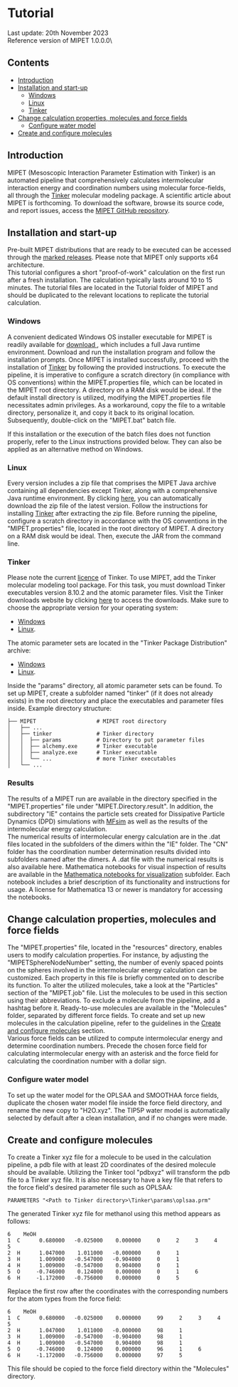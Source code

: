 # Tutorial

Last update: 20th November 2023\
Reference version of MIPET 1.0.0.0\

## Contents
* [Introduction](#introduction)
* [Installation and start-up](#installation-and-start-up)
  * [Windows](#windows)
  * [Linux](#linux)
  * [Tinker](#tinker)
* [Change calculation properties, molecules and force fields](#change-calculation-properties-molecules-and-force-fields) 
  * [Configure water model](#configure-water-model)
* [Create and configure molecules](#create-and-configure-molecules)

## Introduction
MIPET (Mesoscopic Interaction Parameter Estimation with Tinker) is an automated pipeline that comprehensively calculates
intermolecular interaction energy and coordination numbers using molecular force-fields, all through the <a href="https://dasher.wustl.edu/tinker/">Tinker</a>
molecular modeling package. A scientific article about MIPET is forthcoming. To download the software, browse its source
code, and report issues, access the <a href="https://github.com/zielesny/MIPET">MIPET GitHub repository</a>.

## Installation and start-up
Pre-built MIPET distributions that are ready to be executed can be accessed through the 
<a href="https://github.com/zielesny/MIPET/releases">marked releases</a>. Please note that MIPET only supports x64 architecture.\
This tutorial configures a short "proof-of-work" calculation on the first run after a fresh installation.  The calculation
typically lasts around 10 to 15 minutes. The tutorial files are located in the Tutorial folder of MIPET and should be 
duplicated to the relevant locations to replicate the tutorial calculation.

### Windows
A convenient dedicated Windows OS installer executable for MIPET is readily available for
<a href="https://github.com/zielesny/MIPET/releases/download/MIPET/MIPET_win_x86_64.exe"> download </a>, 
which includes a full Java runtime environment. Download and run the installation program and follow the installation 
prompts. Once MIPET is installed successfully, proceed with the installation of [Tinker](#tinker) by following the 
provided instructions. To execute the pipeline, it is imperative to configure a scratch directory (in compliance with 
OS conventions) within the MIPET.properties file, which can be located in the MIPET root directory. A directory on a RAM
disk would be ideal. If the default install directory is utilized, modifying the MIPET.properties file necessitates 
admin privileges. As a workaround, copy the file to a writable directory, personalize it, and copy it back to its 
original location. Subsequently, double-click on the "MIPET.bat" batch file.

If this installation or the execution of the batch files does not function properly, refer to the Linux instructions 
provided below. They can also be applied as an alternative method on Windows.

### Linux
Every version includes a zip file that comprises the MIPET Java archive containing all dependencies except Tinker, 
along with a comprehensive Java runtime environment. By clicking 
<a href="https://github.com/zielesny/MIPET/releases/download/MIPET/MIPET_linux_x86_64.tar.gz">here</a>, 
you can automatically download the zip file of the latest version. Follow the instructions for installing [Tinker](#tinker)
after extracting the zip file.  Before running the pipeline, configure a scratch directory in accordance with the OS 
conventions in the "MIPET.properties" file, located in the root directory of MIPET. A directory on a RAM disk would be 
ideal. Then, execute the JAR from the command line.

### Tinker
Please note the current <a href="https://dasher.wustl.edu/tinker/downloads/license.pdf">licence</a> of Tinker.
To use MIPET, add the Tinker molecular modeling tool package. For this task, you must download Tinker executables 
version 8.10.2 and the atomic parameter files. Visit the Tinker downloads website by clicking <a href="https://dasher.wustl.edu/tinker/downloads/">here</a>
to access the downloads. Make sure to choose the appropriate version for your operating system:

  * <a href="https://dasher.wustl.edu/tinker/downloads/bin-windows-8.10.2.zip"> Windows </a>
  * <a href="https://dasher.wustl.edu/tinker/downloads/bin-linux-8.10.2.tar.gz"> Linux</a>.

The atomic parameter sets are located in the "Tinker Package Distribution" archive:

  * <a href="https://dasher.wustl.edu/tinker/downloads/tinker-8.10.2.zip"> Windows </a>
  * <a href="https://dasher.wustl.edu/tinker/downloads/tinker-8.10.2.tar.gz"> Linux</a>.

Inside the "params" directory, all atomic parameter sets can be found. To set up MIPET, create a subfolder named 
"tinker" (if it does not already exists) in the root directory and place the executables and parameter files inside. 
Example directory structure:

    ├── MIPET                   # MIPET root directory  
    │   ├── ...              
    │   ├── tinker              # Tinker directory
    │   │  ├── params           # Directory to put parameter files  
    │   │  ├── alchemy.exe      # Tinker executable  
    │   │  ├── analyze.exe      # Tinker executable  
    │   │  └── ...              # more Tinker executables  
    │   └── ...                 

### Results
The results of a MIPET run are available in the directory specified in the "MIPET.properties" file under "MIPET.Directory.result". In addition, the subdirectory "IE" contains the particle sets created for Dissipative Particle Dynamics (DPD) simulations with <a href="https://github.com/zielesny/MFsim">MFsim</a> as well as the results of the intermolecular energy calculation.  
The numerical results of intermolecular energy calculation are in the .dat files located in the subfolders of the dimers within the "IE" folder. The "CN" folder has the coordination number determination results divided into subfolders named after the dimers. A .dat file with the numerical results is also available here.
Mathematica notebooks for visual inspection of results are available in the <a href="https://github.com/zielesny/MIPET/tree/main/Mathematica%20notebooks%20for%20visualization">Mathematica notebooks for visualization</a> subfolder. Each notebook includes a brief description of its functionality and instructions for usage. A license for Mathematica 13 or newer is mandatory for accessing the notebooks.

## Change calculation properties, molecules and force fields
The "MIPET.properties" file, located in the "resources" directory, enables users to modify calculation properties. For
instance, by adjusting the "MIPETSphereNodeNumber" setting, the number of evenly spaced points on the spheres involved 
in the intermolecular energy calculation can be customized. Each property in this file is briefly commented on to describe
its function. To alter the utilized molecules, take a look at the "Particles" section of the "MIPET.job" file. List the 
molecules to be used in this section using their abbreviations. To exclude a molecule from the pipeline, add a hashtag 
before it. Ready-to-use molecules are available in the "Molecules" folder, separated by different force fields. To create
and set up new molecules in the calculation pipeline, refer to the guidelines in the 
[Create and configure molecules](#create-and-configure-molecules) section.\
Various force fields can be utilized to compute intermolecular energy and determine coordination numbers. Precede the 
chosen force field for calculating intermolecular energy with an asterisk and the force field for calculating the 
coordination number with a dollar sign.

### Configure water model
To set up the water model for the OPLSAA and SMOOTHAA force fields, duplicate the chosen water model file inside the 
force field directory, and rename the new copy to "H2O.xyz". The TIP5P water model is automatically selected by default
after a clean installation, and if no changes were made.

## Create and configure molecules
To create a Tinker xyz file for a molecule to be used in the calculation pipeline, a pdb file with at least 2D coordinates
of the desired molecule should be available. Utilizing the Tinker tool "pdbxyz" will transform the pdb file to a Tinker 
xyz file. It is also necessary to have a key file that refers to the force field's desired parameter file such as OPLSAA:
    
    PARAMETERS "<Path to Tinker directory>\Tinker\params\oplsaa.prm"  

The generated Tinker xyz file for methanol using this method appears as follows:

    6    MeOH
    1  C      0.680000   -0.025000    0.000000     0     2     3     4     5
    2  H      1.047000    1.011000   -0.000000     0     1
    3  H      1.009000   -0.547000   -0.904000     0     1
    4  H      1.009000   -0.547000    0.904000     0     1
    5  O     -0.746000    0.124000    0.000000     0     1     6
    6  H     -1.172000   -0.756000    0.000000     0     5

Replace the first row after the coordinates with the corresponding numbers for the atom types from the force field:

    6    MeOH
    1  C      0.680000   -0.025000    0.000000     99     2     3     4     5
    2  H      1.047000    1.011000   -0.000000     98     1
    3  H      1.009000   -0.547000   -0.904000     98     1
    4  H      1.009000   -0.547000    0.904000     98     1
    5  O     -0.746000    0.124000    0.000000     96     1     6
    6  H     -1.172000   -0.756000    0.000000     97     5

This file should be copied to the force field directory within the "Molecules" directory.
